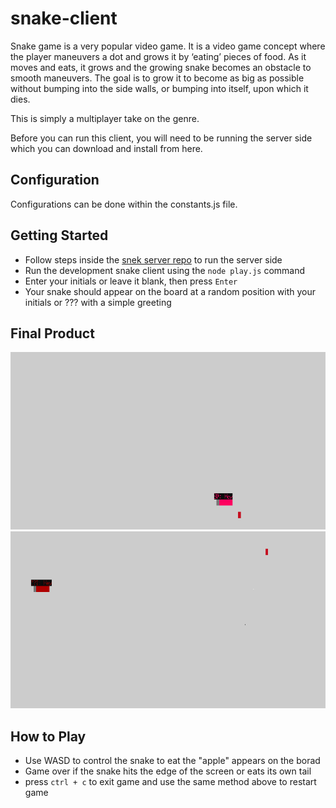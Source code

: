 # snake-client

Snake game is a very popular video game. It is a video game concept where the player maneuvers a dot and grows it by ‘eating’ pieces of food. As it moves and eats, it grows and the growing snake becomes an obstacle to smooth maneuvers. The goal is to grow it to become as big as possible without bumping into the side walls, or bumping into itself, upon which it dies.

This is simply a multiplayer take on the genre.

Before you can run this client, you will need to be running the server side which you can download and install from here.

## Configuration

Configurations can be done within the constants.js file.

## Getting Started

- Follow steps inside the [snek server repo](https://github.com/lighthouse-labs/snek-multiplayer) to run the server side
- Run the development snake client using the `node play.js` command
- Enter your initials or leave it blank, then press `Enter`
- Your snake should appear on the board at a random position with your initials or ??? with a simple greeting

## Final Product

![Player with name](./game-screenshot.png)
![Player without name](./game-screenshot-anon.png)

## How to Play

- Use WASD to control the snake to eat the "apple" appears on the borad
- Game over if the snake hits the edge of the screen or eats its own tail
- press `ctrl + c` to exit game and use the same method above to restart game
